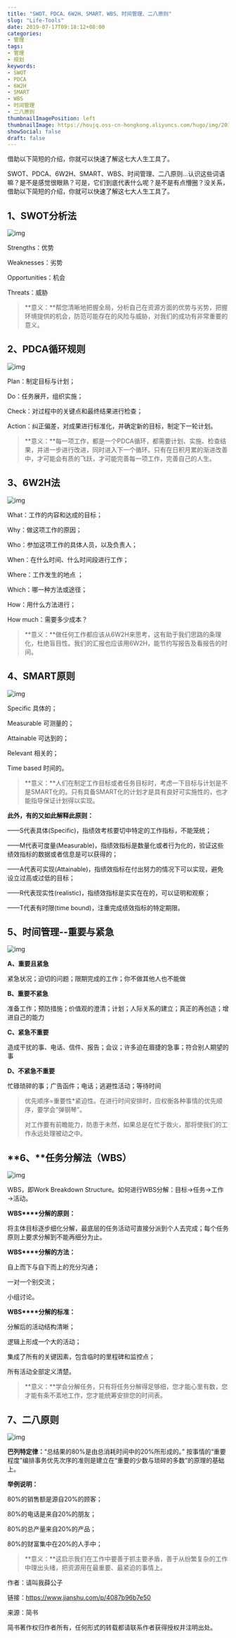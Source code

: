 ```yaml
---
title: "SWOT、PDCA、6W2H、SMART、WBS、时间管理、二八原则"
slug: "Life-Tools"
date: 2019-07-17T09:18:12+08:00
categories:
- 管理
tags:
- 管理
- 规划
keywords:
- SWOT
- PDCA
- 6W2H
- SMART
- WBS
- 时间管理
- 二八原则
thumbnailImagePosition: left
thumbnailImage: https://houjq.oss-cn-hongkong.aliyuncs.com/hugo/img/20190717092658.png
showSocial: false
draft: false
---
```


借助以下简短的介绍，你就可以快速了解这七大人生工具了。

<!--more-->

SWOT、PDCA、6W2H、SMART、WBS、时间管理、二八原则…认识这些词语嘛？是不是感觉很眼熟？可是，它们到底代表什么呢？是不是有点懵圈？没关系，借助以下简短的介绍，你就可以快速了解这七大人生工具了。

## 1、SWOT分析法



![img](https://houjq.oss-cn-hongkong.aliyuncs.com/hugo/img/20190717092112.png)



Strengths：优势

Weaknesses：劣势

Opportunities：机会

Threats：威胁

> **意义：**帮您清晰地把握全局，分析自己在资源方面的优势与劣势，把握环境提供的机会，防范可能存在的风险与威胁，对我们的成功有非常重要的意义。

## 2、PDCA循环规则



![img](https://houjq.oss-cn-hongkong.aliyuncs.com/hugo/img/20190717092142.png)



Plan：制定目标与计划；

Do：任务展开，组织实施；

Check：对过程中的关键点和最终结果进行检查；

Action：纠正偏差，对成果进行标准化，并确定新的目标，制定下一轮计划。

> **意义：**每一项工作，都是一个PDCA循环，都需要计划、实施、检查结果，并进一步进行改进，同时进入下一个循环。只有在日积月累的渐进改善中，才可能会有质的飞跃，才可能完善每一项工作，完善自己的人生。

## 3、6W2H法



![img](https://houjq.oss-cn-hongkong.aliyuncs.com/hugo/img/20190717092211.png)



What：工作的内容和达成的目标；

Why：做这项工作的原因；

Who：参加这项工作的具体人员，以及负责人；

When：在什么时间、什么时间段进行工作；

Where：工作发生的地点 ；

Which：哪一种方法或途径；

How：用什么方法进行；

How much：需要多少成本？

> **意义：**做任何工作都应该从6W2H来思考，这有助于我们思路的条理化，杜绝盲目性。我们的汇报也应该用6W2H，能节约写报告及看报告的时间。

## 4、SMART原则



![img](https://houjq.oss-cn-hongkong.aliyuncs.com/hugo/img/20190717092218.png)



Specific 具体的；

Measurable 可测量的；

Attainable 可达到的；

Relevant 相关的；

Time based 时间的。

> **意义：**人们在制定工作目标或者任务目标时，考虑一下目标与计划是不是SMART化的。只有具备SMART化的计划才是具有良好可实施性的，也才能指导保证计划得以实现。

**此外，有的又如此解释此原则：**

——S代表具体(Specific)，指绩效考核要切中特定的工作指标，不能笼统；

——M代表可度量(Measurable)，指绩效指标是数量化或者行为化的，验证这些绩效指标的数据或者信息是可以获得的；

——A代表可实现(Attainable)，指绩效指标在付出努力的情况下可以实现，避免设立过高或过低的目标；

——R代表现实性(realistic)，指绩效指标是实实在在的，可以证明和观察；

——T代表有时限(time bound)，注重完成绩效指标的特定期限。

## 5、时间管理--重要与紧急



![img](https://houjq.oss-cn-hongkong.aliyuncs.com/hugo/img/20190717092315.png)



**A、重要且紧急**

紧急状况；迫切的问题；限期完成的工作；你不做其他人也不能做

**B、重要不紧急**

准备工作；预防措施；价值观的澄清；计划；人际关系的建立；真正的再创造；增进自己的能力

**C、紧急不重要**

造成干扰的事、电话、信件、报告；会议；许多迫在眉捷的急事；符合别人期望的事

**D、不紧急不重要**

忙碌琐碎的事；广告函件；电话；逃避性活动；等待时间

> 优先顺序=重要性*紧迫性。在进行时间安排时，应权衡各种事情的优先顺序，要学会“弹钢琴”。
>
> 对工作要有前瞻能力，防患于未然，如果总是在忙于救火，那将使我们的工作永远处理被动之中。

##  **6、**任务分解法（WBS）



![img](https://houjq.oss-cn-hongkong.aliyuncs.com/hugo/img/20190717092223.png)



WBS，即Work Breakdown Structure。如何进行WBS分解：目标→任务→工作→活动。

**WBS****分解的原则：**

将主体目标逐步细化分解，最底层的任务活动可直接分派到个人去完成；每个任务原则上要求分解到不能再细分为止。

**WBS****分解的方法：**

自上而下与自下而上的充分沟通；

一对一个别交流；

小组讨论。

**WBS****分解的标准：**

分解后的活动结构清晰；

逻辑上形成一个大的活动；

集成了所有的关键因素，包含临时的里程碑和监控点；

所有活动全部定义清楚。

> **意义：**学会分解任务，只有将任务分解得足够细，您才能心里有数，您才能有条不紊地工作，您才能统筹安排您的时间表。

## 7、二八原则



![img](https://houjq.oss-cn-hongkong.aliyuncs.com/hugo/img/20190717092409.png)



**巴列特定律：**“总结果的80%是由总消耗时间中的20%所形成的。” 按事情的“重要程度”编排事务优先次序的准则是建立在“重要的少数与琐碎的多数”的原理的基础上。

**举例说明：**

80%的销售额是源自20%的顾客；

80%的电话是来自20%的朋友；

80%的总产量来自20%的产品；

80%的财富集中在20%的人手中；

> **意义：**这启示我们在工作中要善于抓主要矛盾，善于从纷繁复杂的工作中理出头绪，把资源用在最重要、最紧迫的事情上。



作者：请叫我薛公子

链接：https://www.jianshu.com/p/4087b96b7e50

来源：简书

简书著作权归作者所有，任何形式的转载都请联系作者获得授权并注明出处。




